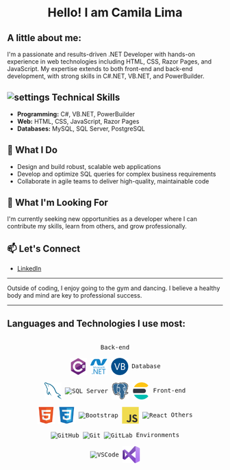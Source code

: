 <div align="center">
    <h1>Hello! I am Camila Lima</h1>
</div>

<h2 align="left">A little about me:</h2>

I'm a passionate and results-driven .NET Developer with hands-on experience in web technologies including HTML, CSS, Razor Pages, and JavaScript. My expertise extends to both front-end and back-end development, with strong skills in C#.NET, VB.NET, and PowerBuilder.

<h2 align="left">
  <img width="30" height="30" src="https://img.icons8.com/keek/100/settings.png" alt="settings"/>
  Technical Skills
</h2>

<ul>
    <li><strong>Programming:</strong> C#, VB.NET, PowerBuilder</li>
    <li><strong>Web:</strong> HTML, CSS, JavaScript, Razor Pages</li>
    <li><strong>Databases:</strong> MySQL, SQL Server, PostgreSQL</li>
</ul>

<h2 align="left">🚀 What I Do</h2>
<ul>
    <li>Design and build robust, scalable web applications</li>
    <li>Develop and optimize SQL queries for complex business requirements</li>
    <li>Collaborate in agile teams to deliver high-quality, maintainable code</li>
</ul>
    
<h2 align="left">🌱 What I'm Looking For</h2>
I'm currently seeking new opportunities as a developer where I can contribute my skills, learn from others, and grow professionally.

<h2 align="left">📫 Let's Connect</h2>
<ul>
    <li><a href="https://www.linkedin.com/in/fcamilalima">LinkedIn</a></li>
</ul>

---

Outside of coding, I enjoy going to the gym and dancing. I believe a healthy body and mind are key to professional success.

---

<h2 align="left">Languages and Technologies I use most:</h2>
<div align="center">
  <div style="display: inline_block"><br>
    <kbd>
      <kbd>Back-end</kbd>
      <br/><br/>
      <img align="center" alt="C#" height="40" width="40" src="https://raw.githubusercontent.com/devicons/devicon/master/icons/csharp/csharp-original.svg">
      <img align="center" alt=".NET" height="40" width="40" src="https://github.com/devicons/devicon/blob/master/icons/dot-net/dot-net-plain-wordmark.svg">
      <img align="center" alt="VB.NET" height="40" width="40" src="https://github.com/devicons/devicon/blob/master/icons/visualbasic/visualbasic-plain.svg">
      <!-- No official PowerBuilder icon; consider using a generic code icon or text -->
    </kbd>
    <kbd>
      <kbd>Database</kbd>
      <br/><br/>
      <img align="center" alt="MySQL" height="40" width="40" src="https://raw.githubusercontent.com/devicons/devicon/master/icons/mysql/mysql-original.svg">
      <img align="center" alt="SQL Server" height="40" width="40" src="https://cdn.jsdelivr.net/gh/devicons/devicon/icons/microsoftsqlserver/microsoftsqlserver-plain.svg">
      <img align="center" alt="PostgreSQL" height="40" width="40" src="https://github.com/devicons/devicon/blob/master/icons/postgresql/postgresql-original.svg">
      <img align="center" alt="Elasticsearch" height="40" width="40" src="https://github.com/devicons/devicon/blob/master/icons/elasticsearch/elasticsearch-original.svg">
    </kbd>
    <kbd>
      <kbd>Front-end</kbd>
      <br/><br/>
      <img align="center" alt="HTML" height="40" width="40" src="https://raw.githubusercontent.com/devicons/devicon/master/icons/html5/html5-original.svg">
      <img align="center" alt="CSS" height="40" width="40" src="https://raw.githubusercontent.com/devicons/devicon/master/icons/css3/css3-original.svg">
      <img align="center" alt="Bootstrap" height="40" width="40" src="https://cdn.jsdelivr.net/gh/devicons/devicon/icons/bootstrap/bootstrap-original.svg" />
      <img align="center" alt="JavaScript" height="40" width="40" src="https://github.com/devicons/devicon/blob/master/icons/javascript/javascript-original.svg" />
      <img align="center" alt="React" height="40" width="40" src="https://cdn.jsdelivr.net/gh/devicons/devicon/icons/react/react-original.svg">
    </kbd>
    <kbd>
      <kbd>Others</kbd>
      <br/><br/>
      <img align="center" alt="GitHub" height="40" width="40" src="https://cdn.jsdelivr.net/gh/devicons/devicon/icons/github/github-original.svg" />
      <img align="center" alt="Git" height="40" width="40" src="https://cdn.jsdelivr.net/gh/devicons/devicon/icons/git/git-plain-wordmark.svg"> 
      <img align="center" alt="GitLab" height="40" width="40" src="https://cdn.jsdelivr.net/gh/devicons/devicon/icons/gitlab/gitlab-original-wordmark.svg"> 
    </kbd>
    <kbd>
      <kbd>Environments</kbd>
      <br/><br/>    
      <img align="center" alt="VSCode" height="40" width="40" src="https://cdn.jsdelivr.net/gh/devicons/devicon/icons/vscode/vscode-original.svg" />
      <img align="center" alt="Visual Studio" height="40" width="40" src="https://github.com/devicons/devicon/blob/master/icons/visualstudio/visualstudio-original.svg"/>
    </kbd>
  </div>
</div>

